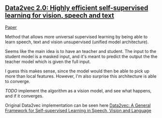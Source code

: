## [Data2vec 2.0: Highly efficient self-supervised learning for vision, speech and text ](https://ai.facebook.com/blog/ai-self-supervised-learning-data2vec/?utm_source=pocket_reader)
[Paper](https://arxiv.org/pdf/2212.07525.pdf)

Method that allows more universal supervised learning by being able to learn speech, text and vision unsupervised (unified model architecture).

Seems like the main idea is to have an teacher and student.
The input to the student model is a masked input, and it's meant to predict the output the the teacher model which is given the full input.

I guess this makes sense, since the model would then be able to pick up more than local features. However, I'm also surprise this architecture is able to converge. 

*TODO* implement the algorithm as a vision model, and see what happens, and if it converges.

Original Data2vec implementation can be seen here [Data2vec: A General Framework for Self-supervised Learning in Speech, Vision and Language](https://ai.facebook.com/research/data2vec-a-general-framework-for-self-supervised-learning-in-speech-vision-and-language/)

